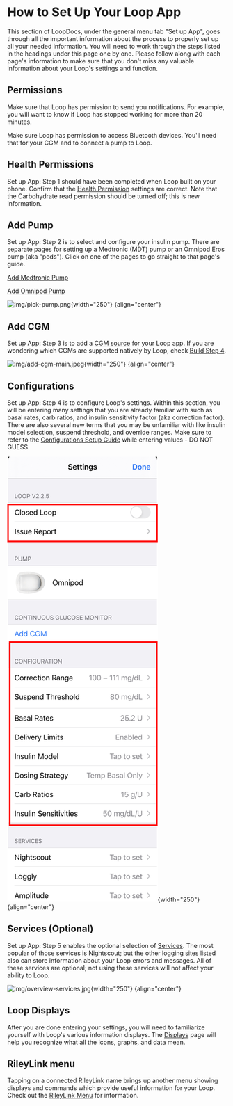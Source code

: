 # How to Set Up Your Loop App

This section of LoopDocs, under the general menu tab "Set up App", goes through all the important information about the process to properly set up all your needed information. You will need to work through the steps listed in the headings under this page one by one. Please follow along with each page's information to make sure that you don't miss any valuable information about your Loop's settings and function.

## Permissions

Make sure that Loop has permission to send you notifications. For example, you will want to know if Loop has stopped working for more than 20 minutes.

Make sure Loop has permission to access Bluetooth devices.  You'll need that for your CGM and to connect a pump to Loop.

## Health Permissions

Set up App: Step 1 should have been completed when Loop built on your phone.  Confirm that the [Health Permission](../build/health.md) settings are correct. Note that the Carbohydrate read permission should be turned off; this is new information.

## Add Pump

Set up App: Step 2 is to select and configure your insulin pump. There are separate pages for setting up a Medtronic (MDT) pump or an Omnipod Eros pump (aka "pods"). Click on one of the pages to go straight to that page's guide.

[Add Medtronic Pump](loop-settings/mdt-pump.md)

[Add Omnipod Pump](loop-settings/omnipod-pump.md)

![img/pick-pump.png](img/pick-pump.png){width="250"}
{align="center"}

## Add CGM

Set up App: Step 3 is to add a [CGM source](loop-settings/cgm.md) for your Loop app. If you are wondering which CGMs are supported natively by Loop, check [Build Step 4](../build/step4.md).

![img/add-cgm-main.jpeg](img/add-cgm-main.jpeg){width="250"}
{align="center"}

## Configurations

Set up App: Step 4 is to configure Loop's settings. Within this section, you will be entering many settings that you are already familiar with such as basal rates, carb ratios, and insulin sensitivity factor (aka correction factor). There are also several new terms that you may be unfamiliar with like insulin model selection, suspend threshold, and override ranges. Make sure to refer to the [Configurations Setup Guide](loop-settings/configurations.md) while entering values - DO NOT GUESS.

![settings screen for Loop v2.2.6](img/loop-settings-config-v2-2-5.png){width="250"}
{align="center"}

## Services (Optional)

Set up App: Step 5 enables the optional selection of [Services](loop-settings/services.md). The most popular of those services is Nightscout; but the other logging sites listed also can store information about your Loop errors and messages. All of these services are optional; not using these services will not affect your ability to Loop.

![img/overview-services.jpg](img/overview-services.jpg){width="250"}
{align="center"}

## Loop Displays

After you are done entering your settings, you will need to familiarize yourself with Loop's various information displays. The [Displays](loop-settings/displays.md) page will help you recognize what all the icons, graphs, and data mean.

## RileyLink menu

Tapping on a connected RileyLink name brings up another menu showing displays and commands which provide useful information for your Loop. Check out the [RileyLink Menu](loop-settings/rileylink.md) for information.
